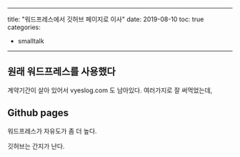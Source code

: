 ﻿---

title: "워드프레스에서 깃허브 페이지로 이사"
date: 2019-08-10
toc: true
categories:

  - smalltalk

---

## 원래 워드프레스를 사용했다

계약기간이 살아 있어서 vyeslog.com 도 남아있다. 여러가지로 잘 써먹었는데, 

## Github pages

워드프레스가 자유도가 좀 더 높다.

깃허브는 간지가 난다.